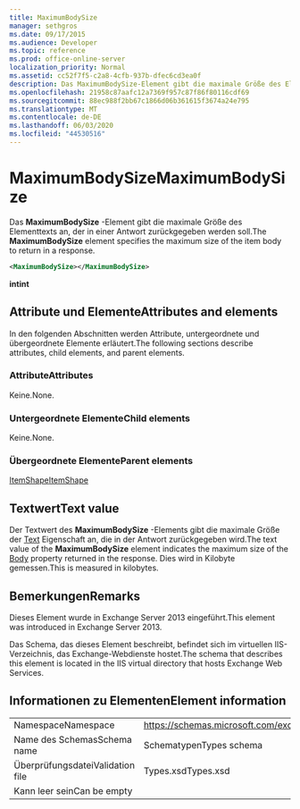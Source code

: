 ```yaml
---
title: MaximumBodySize
manager: sethgros
ms.date: 09/17/2015
ms.audience: Developer
ms.topic: reference
ms.prod: office-online-server
localization_priority: Normal
ms.assetid: cc52f7f5-c2a8-4cfb-937b-dfec6cd3ea0f
description: Das MaximumBodySize-Element gibt die maximale Größe des Elementtexts an, der in einer Antwort zurückgegeben werden soll.
ms.openlocfilehash: 21958c87aafc12a7369f957c87f86f80116cdf69
ms.sourcegitcommit: 88ec988f2bb67c1866d06b361615f3674a24e795
ms.translationtype: MT
ms.contentlocale: de-DE
ms.lasthandoff: 06/03/2020
ms.locfileid: "44530516"
---
```

# <a name="maximumbodysize"></a><span data-ttu-id="62948-103">MaximumBodySize</span><span class="sxs-lookup"><span data-stu-id="62948-103">MaximumBodySize</span></span>

<span data-ttu-id="62948-104">Das **MaximumBodySize** -Element gibt die maximale Größe des Elementtexts an, der in einer Antwort zurückgegeben werden soll.</span><span class="sxs-lookup"><span data-stu-id="62948-104">The **MaximumBodySize** element specifies the maximum size of the item body to return in a response.</span></span> 
  
```XML
<MaximumBodySize></MaximumBodySize>
```

 <span data-ttu-id="62948-105">**int**</span><span class="sxs-lookup"><span data-stu-id="62948-105">**int**</span></span>
## <a name="attributes-and-elements"></a><span data-ttu-id="62948-106">Attribute und Elemente</span><span class="sxs-lookup"><span data-stu-id="62948-106">Attributes and elements</span></span>

<span data-ttu-id="62948-107">In den folgenden Abschnitten werden Attribute, untergeordnete und übergeordnete Elemente erläutert.</span><span class="sxs-lookup"><span data-stu-id="62948-107">The following sections describe attributes, child elements, and parent elements.</span></span>
  
### <a name="attributes"></a><span data-ttu-id="62948-108">Attribute</span><span class="sxs-lookup"><span data-stu-id="62948-108">Attributes</span></span>

<span data-ttu-id="62948-109">Keine.</span><span class="sxs-lookup"><span data-stu-id="62948-109">None.</span></span>
  
### <a name="child-elements"></a><span data-ttu-id="62948-110">Untergeordnete Elemente</span><span class="sxs-lookup"><span data-stu-id="62948-110">Child elements</span></span>

<span data-ttu-id="62948-111">Keine.</span><span class="sxs-lookup"><span data-stu-id="62948-111">None.</span></span>
  
### <a name="parent-elements"></a><span data-ttu-id="62948-112">Übergeordnete Elemente</span><span class="sxs-lookup"><span data-stu-id="62948-112">Parent elements</span></span>

[<span data-ttu-id="62948-113">ItemShape</span><span class="sxs-lookup"><span data-stu-id="62948-113">ItemShape</span></span>](itemshape.md)
  
## <a name="text-value"></a><span data-ttu-id="62948-114">Textwert</span><span class="sxs-lookup"><span data-stu-id="62948-114">Text value</span></span>

<span data-ttu-id="62948-115">Der Textwert des **MaximumBodySize** -Elements gibt die maximale Größe der [Text](body.md) Eigenschaft an, die in der Antwort zurückgegeben wird.</span><span class="sxs-lookup"><span data-stu-id="62948-115">The text value of the **MaximumBodySize** element indicates the maximum size of the [Body](body.md) property returned in the response.</span></span> <span data-ttu-id="62948-116">Dies wird in Kilobyte gemessen.</span><span class="sxs-lookup"><span data-stu-id="62948-116">This is measured in kilobytes.</span></span> 
  
## <a name="remarks"></a><span data-ttu-id="62948-117">Bemerkungen</span><span class="sxs-lookup"><span data-stu-id="62948-117">Remarks</span></span>

<span data-ttu-id="62948-118">Dieses Element wurde in Exchange Server 2013 eingeführt.</span><span class="sxs-lookup"><span data-stu-id="62948-118">This element was introduced in Exchange Server 2013.</span></span>
  
<span data-ttu-id="62948-119">Das Schema, das dieses Element beschreibt, befindet sich im virtuellen IIS-Verzeichnis, das Exchange-Webdienste hostet.</span><span class="sxs-lookup"><span data-stu-id="62948-119">The schema that describes this element is located in the IIS virtual directory that hosts Exchange Web Services.</span></span>
  
## <a name="element-information"></a><span data-ttu-id="62948-120">Informationen zu Elementen</span><span class="sxs-lookup"><span data-stu-id="62948-120">Element information</span></span>

|||
|:-----|:-----|
|<span data-ttu-id="62948-121">Namespace</span><span class="sxs-lookup"><span data-stu-id="62948-121">Namespace</span></span>  <br/> |https://schemas.microsoft.com/exchange/services/2006/types  <br/> |
|<span data-ttu-id="62948-122">Name des Schemas</span><span class="sxs-lookup"><span data-stu-id="62948-122">Schema name</span></span>  <br/> |<span data-ttu-id="62948-123">Schematypen</span><span class="sxs-lookup"><span data-stu-id="62948-123">Types schema</span></span>  <br/> |
|<span data-ttu-id="62948-124">Überprüfungsdatei</span><span class="sxs-lookup"><span data-stu-id="62948-124">Validation file</span></span>  <br/> |<span data-ttu-id="62948-125">Types.xsd</span><span class="sxs-lookup"><span data-stu-id="62948-125">Types.xsd</span></span>  <br/> |
|<span data-ttu-id="62948-126">Kann leer sein</span><span class="sxs-lookup"><span data-stu-id="62948-126">Can be empty</span></span>  <br/> ||
   

